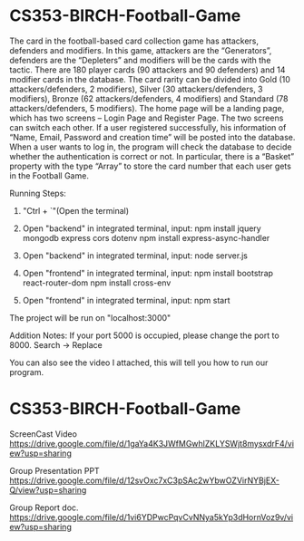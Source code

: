 # CS353-BIRCH-Football-Game
The card in the football-based card collection game has attackers, defenders and modifiers. In this game, attackers are the “Generators”, defenders are the “Depleters” and modifiers will be the cards with the tactic. There are 180 player cards (90 attackers and 90 defenders) and 14 modifier cards in the database. The card rarity can be divided into Gold (10 attackers/defenders, 2 modifiers), Silver (30 attackers/defenders, 3 modifiers), Bronze (62 attackers/defenders, 4 modifiers) and Standard (78 attackers/defenders, 5 modifiers).
The home page will be a landing page, which has two screens – Login Page and Register Page. The two screens can switch each other. If a user registered successfully, his information of “Name, Email, Password and creation time” will be posted into the database. When a user wants to log in, the program will check the database to decide whether the authentication is correct or not. In particular, there is a “Basket” property with the type “Array” to store the card number that each user gets in the Football Game.

Running Steps:

1) "Ctrl + `"(Open the terminal)

2) Open "backend" in integrated terminal, input:
npm install jquery mongodb express cors dotenv
npm install express-async-handler

3) Open "backend" in integrated terminal, input:
node server.js

4) Open "frontend" in integrated terminal, input:
npm install bootstrap react-router-dom
npm install cross-env

5) Open "frontend" in integrated terminal, input:
npm start

The project will be run on "localhost:3000"

Addition Notes:
If your port 5000 is occupied, please change the port to 8000.
Search → Replace

You can also see the video I attached, this will tell you how to run our program.


# CS353-BIRCH-Football-Game
ScreenCast Video
https://drive.google.com/file/d/1gaYa4K3JWfMGwhlZKLYSWjt8mysxdrF4/view?usp=sharing

Group Presentation PPT
https://drive.google.com/file/d/12svOxc7xC3pSAc2wYbwOZVirNYBjEX-Q/view?usp=sharing

Group Report doc.
https://drive.google.com/file/d/1vi6YDPwcPqvCvNNya5kYp3dHornVoz9v/view?usp=sharing
